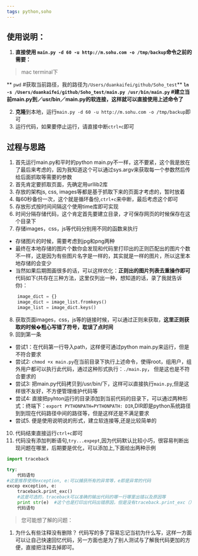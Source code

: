 ```yaml
---
tags: python,soho
---
```


## 使用说明：
1. **直接使用 `main.py -d 60 -u http://m.sohu.com -o /tmp/backup`命令之前的需要：**

 >mac terminal下

 **  `pwd`   #获取当前路径，我的路径为`/Users/duankaifei/github/Soho_test`**
 **`ln -s /Users/duankaifei/github/Soho_test/main.py /usr/bin/main.py` #建立当前main.py到／usr/bin／main.py的软连接，这样就可以直接使用上述命令了**
 
2. **克隆**到本地，运行`main.py -d 60 -u http://m.sohu.com -o /tmp/backup`即可
3. 运行代码，如果要停止运行，请直接中断`ctrl+c`即可

## 过程与思路
1. 首先运行main.py和平时的python main.py不一样，这不要紧，这个我是放在了最后来考虑的，因为我知道这个可以通过sys.argv来获取每一个参数然后传给后面抓取等需要的参数 
2. 首先肯定要抓取页面，先确定用urllib2库
3. 存放的架构js, css, images等都是基于抓取下来的页面才考虑的，暂时放着
4. 每60秒备份一次，这个就是循环备份,`ctrl+c`来中断，最后考虑这个即可
5. 存放形式按时间间隔这个使用time库即可实现
6. 时间分隔存储代码，这个肯定首先要建立目录，才可保存网页的时候保存在这个目录下
7. 存储images，css，js等代码分别用不同的函数来执行
 - 存储图片的时候，需要考虑到jpg和png两种
 - 最终在本地存储的图片个数你会发现和代码里打印出的正则匹配出的图片个数不一样，这是因为有些图片名字是一样的，其实就是一样的图片，所以这里本地存储的会变少
 - 当然如果后期图画很多的话，可以这样优化：**正则出的图片列表去重操作即可**代码如下(共存在三种方法，这里仅列出一种，想知道的话，录了我就告诉你)：
 ```python
     image_dict = {}
     image_dict = image_list.fromkeys()
     image_list = image_dict.keys()
 ```

8. 获取页面images，css，js等的链接时候，可以通过正则来获取，**这里正则获取的时候�粗心写错了符号，耽误了点时间**
9. 回到第一条
 - 尝试1：在代码第一行导入path，这样便可通过python main.py来运行，但是不符合要求
 - 尝试2: `chmod +x main.py`在当前目录下执行上述命令，使得root，组用户，组外用户都可以执行此代码，通过这种形式执行：`./main.py`， 但是这也是不符合要求的
 - 尝试3: 把main.py代码拷贝到/usr/bin/下，这样可以直接执行`main.py`,但是这样很不友好，不方便管理维护代码等
 - 尝试4: 直接把pyhton运行的目录添加到当前代码的目录下，可以通过两种形式：终端下：`export PYTHONPATH=PYTHONPATH: DIR`,DIR即是python系统路径到到现在代码路径中间的路径等，但是这样还是不满足要求
 - 尝试5. 便是使用说明说的形式，建立软连接等,还是比较简单的
10. 代码结束直接运行`ctrl+c`即可
11. 代码没有添加判断语句,`try...expept`,因为代码默认比较小巧，很容易判断出现问题在哪里，后期要是优化，可以添加上,下面给出两种示例

```python
import traceback

try:
    代码语句
#这里推荐使用exception, e:可以捕获所有的异常等，e即是异常的代码
excep exception, e:  
    traceback.print_exc()  
    #这是可选的，traceback可以准确的输出代码的哪一行哪里出错以及原因等
    print str(e)  #这个也是打印出代码出错原因，但是没有traceback.print_exc（）详细，更加方便等
    代码语句
```

>您可能想了解的问题：

1. 为什么有些注释没有删除？
 代码写的多了容易忘记当初为什么写，这样一方面可以让自己快速回忆代码，另一方面也是为了别人测试与了解我代码更加的方便，直接把注释去掉即可。
